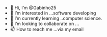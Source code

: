 - 👋 Hi, I’m @Gabinho25
- 👀 I’m interested in ...software developing 
- 🌱 I’m currently learning ..computer science.
- 💞️ I’m looking to collaborate on ...
- 📫 How to reach me ...via my email 

<!---
Gabinho25/Gabinho25 is a ✨ special ✨ repository because its `README.md` (this file) appears on your GitHub profile.
You can click the Preview link to take a look at your changes.
--->
